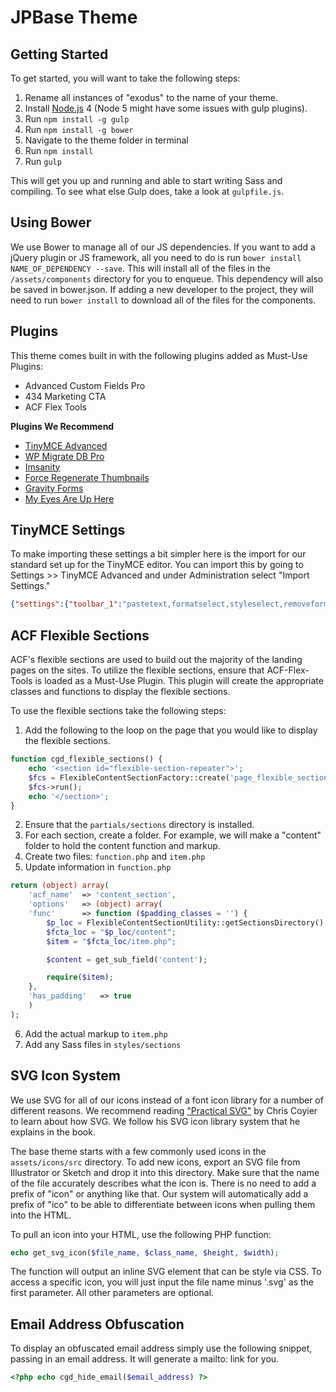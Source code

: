 # JPBase Theme

## Getting Started
To get started, you will want to take the following steps:

1. Rename all instances of "exodus" to the name of your theme.
2. Install [Node.js](https://nodejs.org/en/) 4 (Node 5 might have some issues with gulp plugins).
3. Run `npm install -g gulp`
4. Run `npm install -g bower`
5. Navigate to the theme folder in terminal
6. Run `npm install`
7. Run `gulp`

This will get you up and running and able to start writing Sass and compiling. To see what else Gulp does, take a look at `gulpfile.js`.

## Using Bower
We use Bower to manage all of our JS dependencies. If you want to add a jQuery plugin or JS framework, all you need to do is run `bower install NAME_OF_DEPENDENCY --save`. This will install all of the files in the `/assets/components` directory for you to enqueue. This dependency will also be saved in bower.json. If adding a new developer to the project, they will need to run `bower install` to download all of the files for the components.

## Plugins
This theme comes built in with the following plugins added as Must-Use Plugins:

+ Advanced Custom Fields Pro
+ 434 Marketing CTA
+ ACF Flex Tools

**Plugins We Recommend**

* [TinyMCE Advanced](https://wordpress.org/plugins/tinymce-advanced/)
* [WP Migrate DB Pro](https://deliciousbrains.com/wp-migrate-db-pro/)
* [Imsanity](https://wordpress.org/plugins/imsanity/)
* [Force Regenerate Thumbnails](https://wordpress.org/plugins/force-regenerate-thumbnails/)
* [Gravity Forms](http://www.gravityforms.com/)
* [My Eyes Are Up Here](https://wordpress.org/plugins/my-eyes-are-up-here/screenshots/)

## TinyMCE Settings

To make importing these settings a bit simpler here is the import for our standard set up for the TinyMCE editor. You can import this by going to Settings >> TinyMCE Advanced and under Administration select "Import Settings."

```json
{"settings":{"toolbar_1":"pastetext,formatselect,styleselect,removeformat,bold,italic,blockquote,bullist,numlist,alignleft,aligncenter,alignright,link,unlink,fullscreen,hr,undo,redo,wp_code,wp_help","toolbar_2":"","toolbar_3":"","toolbar_4":"","options":"advlist","plugins":"advlist,importcss"},"admin_settings":{"options":"importcss,no_autop","disabled_editors":""}}
```

## ACF Flexible Sections
ACF's flexible sections are used to build out the majority of the landing pages on the sites. To utilize the flexible sections, ensure that ACF-Flex-Tools is loaded as a Must-Use Plugin. This plugin will create the appropriate classes and functions to display the flexible sections.

To use the flexible sections take the following steps:

1. Add the following to the loop on the page that you would like to display the flexible sections.

```php
function cgd_flexible_sections() {
	echo '<section id="flexible-section-repeater">';
	$fcs = FlexibleContentSectionFactory::create('page_flexible_sections');
	$fcs->run();
	echo '</section>';
}
```
2. Ensure that the `partials/sections` directory is installed.
3. For each section, create a folder. For example, we will make a "content" folder to hold the content function and markup.
4. Create two files: `function.php` and `item.php`
5. Update information in `function.php`
```php
return (object) array(
	'acf_name'  => 'content_section',
	'options'   => (object) array(
	'func'      => function ($padding_classes = '') {
		$p_loc = FlexibleContentSectionUtility::getSectionsDirectory();
		$fcta_loc = "$p_loc/content";
		$item = "$fcta_loc/item.php";

		$content = get_sub_field('content');

		require($item);
	},
	'has_padding'   => true
	)
);
```
6. Add the actual markup to `item.php`
7. Add any Sass files in `styles/sections`

## SVG Icon System
We use SVG for all of our icons instead of a font icon library for a number of different reasons. We recommend reading ["Practical SVG"](https://abookapart.com/products/practical-svg) by Chris Coyier to learn about how SVG. We follow his SVG icon library system that he explains in the book.

The base theme starts with a few commonly used icons in the `assets/icons/src` directory. To add new icons, export an SVG file from Illustrator or Sketch and drop it into this directory. Make sure that the name of the file accurately describes what the icon is. There is no need to add a prefix of "icon" or anything like that. Our system will automatically add a prefix of "ico" to be able to differentiate between icons when pulling them into the HTML.

To pull an icon into your HTML, use the following PHP function:
```php
echo get_svg_icon($file_name, $class_name, $height, $width);
```
The function will output an inline SVG element that can be style via CSS. To access a specific icon, you will just input the file name minus '.svg' as the first parameter. All other parameters are optional.

## Email Address Obfuscation

To display an obfuscated email address simply use the following snippet, passing in an email address. It will generate a mailto: link for you.

```php
<?php echo cgd_hide_email($email_address) ?>
```
